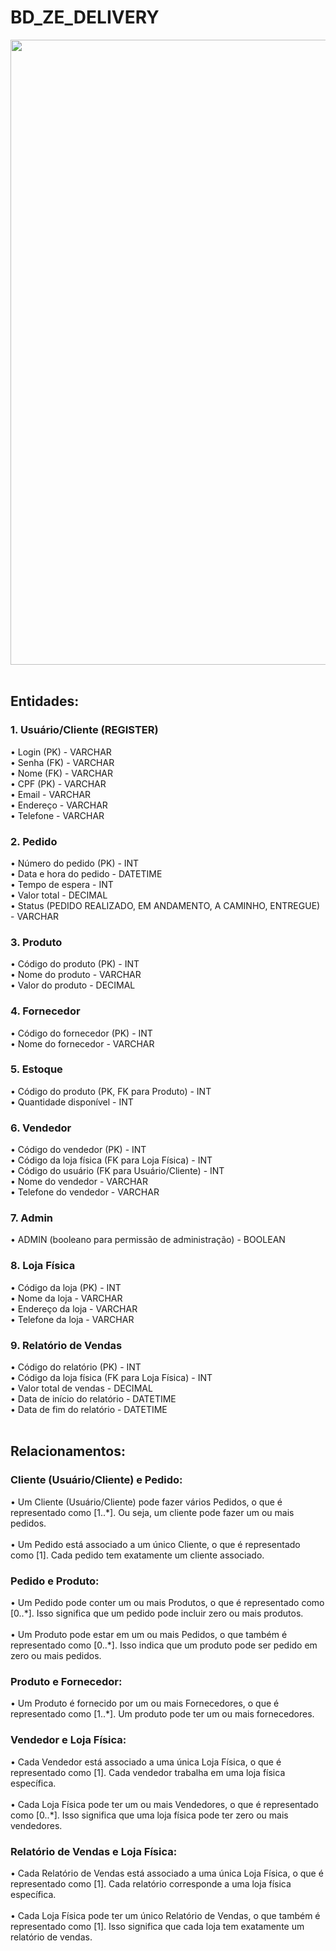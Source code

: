# BD_ZE_DELIVERY
<div align="center">
<img src="https://github.com/Kayquin/BD_ZE_DELIVERY/assets/104329791/ec1296f1-45c6-443b-a40a-092671234c5d" width="1000px" />
</div>
<br> 
<h2>
<b>Entidades:</b>
</h2>
<h3> 1.	Usuário/Cliente (REGISTER)</h3>
•	Login (PK) - VARCHAR 
  <br>
•	Senha (FK) - VARCHAR 
  <br>
•	Nome (FK) - VARCHAR 
  <br>
•	CPF (PK) - VARCHAR 
  <br>
•	Email - VARCHAR 
  <br>
•	Endereço - VARCHAR
  <br>
•	Telefone - VARCHAR
<h3>2. Pedido</h3>
•	Número do pedido (PK) - INT
  <br>
•	Data e hora do pedido - DATETIME 
  <br>
•	Tempo de espera - INT 
  <br>
•	Valor total - DECIMAL 
  <br>
•	Status (PEDIDO REALIZADO, EM ANDAMENTO, A CAMINHO, ENTREGUE) - VARCHAR
<h3>3. Produto</h3>
•	Código do produto (PK) - INT
  <br>
•	Nome do produto - VARCHAR
  <br>
•	Valor do produto - DECIMAL
<h3>4.	Fornecedor</h3>
•	Código do fornecedor (PK) - INT
  <br>
•	Nome do fornecedor - VARCHAR
<h3>5.	Estoque</h3>
•	Código do produto (PK, FK para Produto) - INT
  <br>
•	Quantidade disponível - INT
<h3>6. Vendedor</h3>
•	Código do vendedor (PK) - INT
  <br>
•	Código da loja física (FK para Loja Física) - INT
  <br>
•	Código do usuário (FK para Usuário/Cliente) - INT
  <br>
•	Nome do vendedor - VARCHAR
  <br>
•	Telefone do vendedor - VARCHAR
<h3>7. Admin</h3>
•	ADMIN (booleano para permissão de administração) - BOOLEAN 
<h3>8. Loja Física</h3>
•	Código da loja (PK) - INT
  <br>
•	Nome da loja - VARCHAR
  <br>
•	Endereço da loja - VARCHAR 
  <br>
•	Telefone da loja - VARCHAR
<h3>9. Relatório de Vendas</h3>
•	Código do relatório (PK) - INT
  <br>
•	Código da loja física (FK para Loja Física) - INT
  <br>
•	Valor total de vendas - DECIMAL
  <br>
•	Data de início do relatório - DATETIME
  <br>
•	Data de fim do relatório - DATETIME
<br>
<br>
<h2>Relacionamentos:</h2>
<h3>Cliente (Usuário/Cliente) e Pedido:</h3>
•	Um Cliente (Usuário/Cliente) pode fazer vários Pedidos, o que é representado como [1..*]. Ou seja, um cliente pode fazer um ou mais pedidos.
<br>
<br>
•	Um Pedido está associado a um único Cliente, o que é representado como [1]. Cada pedido tem exatamente um cliente associado.
<h3>Pedido e Produto:</h3>
•	Um Pedido pode conter um ou mais Produtos, o que é representado como [0..*]. Isso significa que um pedido pode incluir zero ou mais produtos.
<br>
<br>
•	Um Produto pode estar em um ou mais Pedidos, o que também é representado como [0..*]. Isso indica que um produto pode ser pedido em zero ou mais pedidos.
<h3>Produto e Fornecedor:</h3>
•	Um Produto é fornecido por um ou mais Fornecedores, o que é representado como [1..*]. Um produto pode ter um ou mais fornecedores.
<h3>Vendedor e Loja Física:</h3>
•	Cada Vendedor está associado a uma única Loja Física, o que é representado como [1]. Cada vendedor trabalha em uma loja física específica.
<br>
<br>
•	Cada Loja Física pode ter um ou mais Vendedores, o que é representado como [0..*]. Isso significa que uma loja física pode ter zero ou mais vendedores.
<h3>Relatório de Vendas e Loja Física:</h3>
•	Cada Relatório de Vendas está associado a uma única Loja Física, o que é representado como [1]. Cada relatório corresponde a uma loja física específica.
<br>
<br>
•	Cada Loja Física pode ter um único Relatório de Vendas, o que também é representado como [1]. Isso significa que cada loja tem exatamente um relatório de vendas.
<br>
